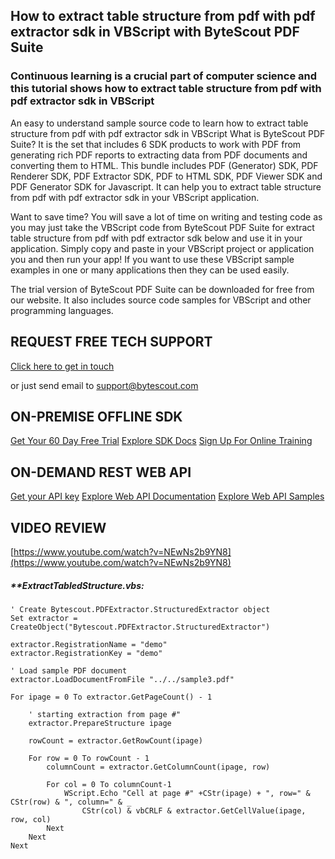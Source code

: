 ## How to extract table structure from pdf with pdf extractor sdk in VBScript with ByteScout PDF Suite

### Continuous learning is a crucial part of computer science and this tutorial shows how to extract table structure from pdf with pdf extractor sdk in VBScript

An easy to understand sample source code to learn how to extract table structure from pdf with pdf extractor sdk in VBScript What is ByteScout PDF Suite? It is the set that includes 6 SDK products to work with PDF from generating rich PDF reports to extracting data from PDF documents and converting them to HTML. This bundle includes PDF (Generator) SDK, PDF Renderer SDK, PDF Extractor SDK, PDF to HTML SDK, PDF Viewer SDK and PDF Generator SDK for Javascript. It can help you to extract table structure from pdf with pdf extractor sdk in your VBScript application.

Want to save time? You will save a lot of time on writing and testing code as you may just take the VBScript code from ByteScout PDF Suite for extract table structure from pdf with pdf extractor sdk below and use it in your application.  Simply copy and paste in your VBScript project or application you and then run your app! If you want to use these VBScript sample examples in one or many applications then they can be used easily.

The trial version of ByteScout PDF Suite can be downloaded for free from our website. It also includes source code samples for VBScript and other programming languages.

## REQUEST FREE TECH SUPPORT

[Click here to get in touch](https://bytescout.zendesk.com/hc/en-us/requests/new?subject=ByteScout%20PDF%20Suite%20Question)

or just send email to [support@bytescout.com](mailto:support@bytescout.com?subject=ByteScout%20PDF%20Suite%20Question) 

## ON-PREMISE OFFLINE SDK 

[Get Your 60 Day Free Trial](https://bytescout.com/download/web-installer?utm_source=github-readme)
[Explore SDK Docs](https://bytescout.com/documentation/index.html?utm_source=github-readme)
[Sign Up For Online Training](https://academy.bytescout.com/)


## ON-DEMAND REST WEB API

[Get your API key](https://pdf.co/documentation/api?utm_source=github-readme)
[Explore Web API Documentation](https://pdf.co/documentation/api?utm_source=github-readme)
[Explore Web API Samples](https://github.com/bytescout/ByteScout-SDK-SourceCode/tree/master/PDF.co%20Web%20API)

## VIDEO REVIEW

[https://www.youtube.com/watch?v=NEwNs2b9YN8](https://www.youtube.com/watch?v=NEwNs2b9YN8)




<!-- code block begin -->

##### ****ExtractTabledStructure.vbs:**
    
```
' Create Bytescout.PDFExtractor.StructuredExtractor object
Set extractor = CreateObject("Bytescout.PDFExtractor.StructuredExtractor")

extractor.RegistrationName = "demo"
extractor.RegistrationKey = "demo"

' Load sample PDF document
extractor.LoadDocumentFromFile "../../sample3.pdf"
           
For ipage = 0 To extractor.GetPageCount() - 1 

    ' starting extraction from page #"
    extractor.PrepareStructure ipage

    rowCount = extractor.GetRowCount(ipage)
    
    For row = 0 To rowCount - 1 
        columnCount = extractor.GetColumnCount(ipage, row)

        For col = 0 To columnCount-1
            WScript.Echo "Cell at page #" +CStr(ipage) + ", row=" & CStr(row) & ", column=" & _
                CStr(col) & vbCRLF & extractor.GetCellValue(ipage, row, col)
        Next
    Next
Next


```

<!-- code block end -->